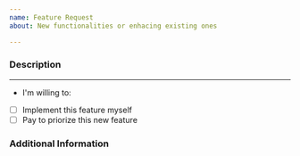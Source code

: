 ```yaml
---
name: Feature Request
about: New functionalities or enhacing existing ones

---
```


<!--
This project only uses GitHub Issues for bugs in the code or feature requests.
Please use this template only for feature and enhancement requests.

Be sure you have read the project FAQ before submitting an issue.

  * https://github.com/irontec/ivozprovider/blob/bleeding/FAQ.md

Expecially the section related to feature requests.

Beware that features are only implemented in the testing release.

You can delete next line and everything above before submitting (it is a comment).
-->

### Description
<!--
Explain in detail what the feature is about.
-->

---

- I'm willing to: <!-- Mark X between brackets if they apply -->

 - [ ] Implement this feature myself
 - [ ] Pay to priorize this new feature

### Additional Information
<!--
If you have extra information that does not fit previous sections, please add it here.
-->
